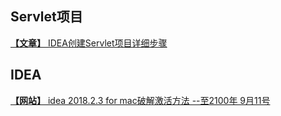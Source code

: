 
## Servlet项目
[**【文章】** IDEA创建Servlet项目详细步骤](https://www.jianshu.com/p/386a79d16e05)

## IDEA
[**【网站】** idea 2018.2.3 for mac破解激活方法 --至2100年 9月11号](https://blog.csdn.net/lelouch_shio/article/details/82632661)
